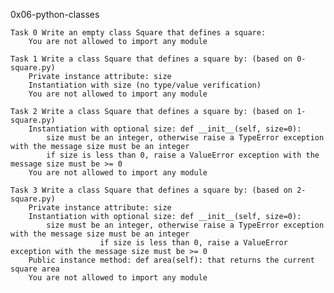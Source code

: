 0x06-python-classes

	Task 0 Write an empty class Square that defines a square:
		You are not allowed to import any module

	Task 1 Write a class Square that defines a square by: (based on 0-square.py)
		Private instance attribute: size
		Instantiation with size (no type/value verification)
		You are not allowed to import any module
	
	Task 2 Write a class Square that defines a square by: (based on 1-square.py)
		Instantiation with optional size: def __init__(self, size=0):
			size must be an integer, otherwise raise a TypeError exception with the message size must be an integer
			if size is less than 0, raise a ValueError exception with the message size must be >= 0
		You are not allowed to import any module

	Task 3 Write a class Square that defines a square by: (based on 2-square.py)
		Private instance attribute: size
		Instantiation with optional size: def __init__(self, size=0):
			size must be an integer, otherwise raise a TypeError exception with the message size must be an integer
                        if size is less than 0, raise a ValueError exception with the message size must be >= 0
		Public instance method: def area(self): that returns the current square area
		You are not allowed to import any module


